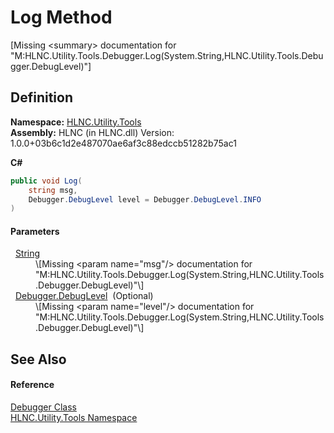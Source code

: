 # Log Method


\[Missing &lt;summary&gt; documentation for "M:HLNC.Utility.Tools.Debugger.Log(System.String,HLNC.Utility.Tools.Debugger.DebugLevel)"\]



## Definition
**Namespace:** <a href="N_HLNC_Utility_Tools">HLNC.Utility.Tools</a>  
**Assembly:** HLNC (in HLNC.dll) Version: 1.0.0+03b6c1d2e487070ae6af3c88edccb51282b75ac1

**C#**
``` C#
public void Log(
	string msg,
	Debugger.DebugLevel level = Debugger.DebugLevel.INFO
)
```



#### Parameters
<dl><dt>  <a href="https://learn.microsoft.com/dotnet/api/system.string" target="_blank" rel="noopener noreferrer">String</a></dt><dd>\[Missing &lt;param name="msg"/&gt; documentation for "M:HLNC.Utility.Tools.Debugger.Log(System.String,HLNC.Utility.Tools.Debugger.DebugLevel)"\]</dd><dt>  <a href="T_HLNC_Utility_Tools_Debugger_DebugLevel">Debugger.DebugLevel</a>  (Optional)</dt><dd>\[Missing &lt;param name="level"/&gt; documentation for "M:HLNC.Utility.Tools.Debugger.Log(System.String,HLNC.Utility.Tools.Debugger.DebugLevel)"\]</dd></dl>

## See Also


#### Reference
<a href="T_HLNC_Utility_Tools_Debugger">Debugger Class</a>  
<a href="N_HLNC_Utility_Tools">HLNC.Utility.Tools Namespace</a>  

